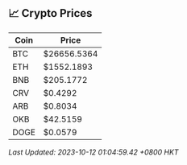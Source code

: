 ## 📈 Crypto Prices

| Coin | Price |
| ---- | ----- |
| BTC | $26656.5364 |
| ETH | $1552.1893 |
| BNB | $205.1772 |
| CRV | $0.4292 |
| ARB | $0.8034 |
| OKB | $42.5159 |
| DOGE | $0.0579 |

_Last Updated: 2023-10-12 01:04:59.42 +0800 HKT_